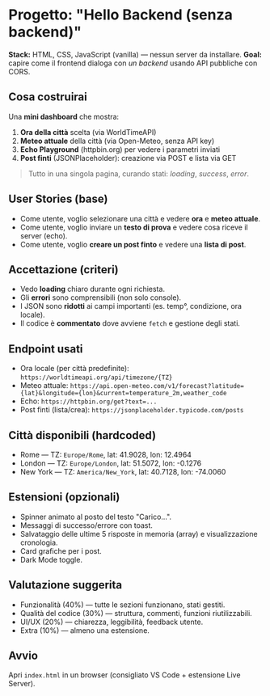 # Progetto: "Hello Backend (senza backend)"
**Stack:** HTML, CSS, JavaScript (vanilla) — nessun server da installare.
**Goal:** capire come il frontend dialoga con *un backend* usando API pubbliche con CORS.

## Cosa costruirai
Una **mini dashboard** che mostra:
1. **Ora della città** scelta (via WorldTimeAPI)
2. **Meteo attuale** della città (via Open-Meteo, senza API key)
3. **Echo Playground** (httpbin.org) per vedere i parametri inviati
4. **Post finti** (JSONPlaceholder): creazione via POST e lista via GET

> Tutto in una singola pagina, curando stati: *loading*, *success*, *error*.

## User Stories (base)
- Come utente, voglio selezionare una città e vedere **ora** e **meteo attuale**.
- Come utente, voglio inviare un **testo di prova** e vedere cosa riceve il server (echo).
- Come utente, voglio **creare un post finto** e vedere una **lista di post**.

## Accettazione (criteri)
- Vedo **loading** chiaro durante ogni richiesta.
- Gli **errori** sono comprensibili (non solo console).
- I JSON sono **ridotti** ai campi importanti (es. temp°, condizione, ora locale).
- Il codice è **commentato** dove avviene `fetch` e gestione degli stati.

## Endpoint usati
- Ora locale (per città predefinite): `https://worldtimeapi.org/api/timezone/{TZ}`
- Meteo attuale: `https://api.open-meteo.com/v1/forecast?latitude={lat}&longitude={lon}&current=temperature_2m,weather_code`
- Echo: `https://httpbin.org/get?text=...`
- Post finti (lista/crea): `https://jsonplaceholder.typicode.com/posts`

## Città disponibili (hardcoded)
- Rome — TZ: `Europe/Rome`, lat: 41.9028, lon: 12.4964
- London — TZ: `Europe/London`, lat: 51.5072, lon: -0.1276
- New York — TZ: `America/New_York`, lat: 40.7128, lon: -74.0060

## Estensioni (opzionali)
- Spinner animato al posto del testo "Carico…".
- Messaggi di successo/errore con toast.
- Salvataggio delle ultime 5 risposte in memoria (array) e visualizzazione cronologia.
- Card grafiche per i post.
- Dark Mode toggle.

## Valutazione suggerita
- Funzionalità (40%) — tutte le sezioni funzionano, stati gestiti.
- Qualità del codice (30%) — struttura, commenti, funzioni riutilizzabili.
- UI/UX (20%) — chiarezza, leggibilità, feedback utente.
- Extra (10%) — almeno una estensione.

## Avvio
Apri `index.html` in un browser (consigliato VS Code + estensione Live Server).

